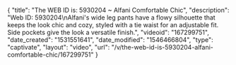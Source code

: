 {
    "title": "The WEB ID is: 5930204 ~ Alfani Comfortable Chic",
    "description": "Web ID: 5930204\nAlfani's wide leg pants have a flowy silhouette that keeps the look chic and cozy, styled with a tie waist for an adjustable fit. Side pockets give the look a versatile finish.",
    "videoid": "167299751",
    "date_created": "1531551641",
    "date_modified": "1546466804",
    "type": "captivate",
    "layout": "video",
    "url": "\/v\/the-web-id-is-5930204-alfani-comfortable-chic\/167299751"
}